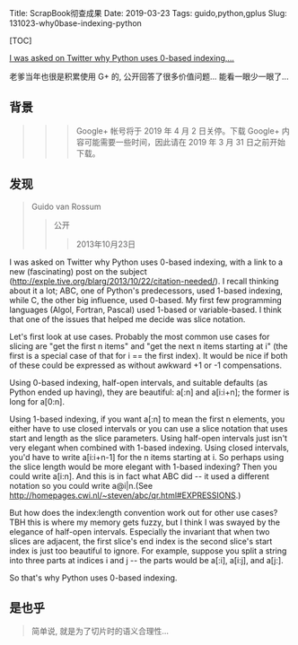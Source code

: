 Title: ScrapBook彻查成果
Date: 2019-03-23
Tags: guido,python,gplus
Slug: 131023-why0base-indexing-python


[TOC]


[I was asked on Twitter why Python uses 0\-based indexing,...](https://plus.google.com/115212051037621986145/posts/YTUxbXYZyfi)

老爹当年也很是积累使用 G+ 的,
公开回答了很多价值问题...
能看一眼少一眼了...


## 背景

>>> Google+ 帐号将于 2019 年 4 月 2 日关停。下载 Google+ 内容可能需要一些时间，因此请在 2019 年 3 月 31 日之前开始下载。

## 发现
> Guido van Rossum
>> 公开
>>> 2013年10月23日

I was asked on Twitter why Python uses 0-based indexing, with a link to a new (fascinating) post on the subject (http://exple.tive.org/blarg/2013/10/22/citation-needed/). I recall thinking about it a lot; ABC, one of Python's predecessors, used 1-based indexing, while C, the other big influence, used 0-based. My first few programming languages (Algol, Fortran, Pascal) used 1-based or variable-based. I think that one of the issues that helped me decide was slice notation.

Let's first look at use cases. Probably the most common use cases for slicing are "get the first n items" and "get the next n items starting at i" (the first is a special case of that for i == the first index). It would be nice if both of these could be expressed as without awkward +1 or -1 compensations.

Using 0-based indexing, half-open intervals, and suitable defaults (as Python ended up having), they are beautiful: a[:n] and a[i:i+n]; the former is long for a[0:n].

Using 1-based indexing, if you want a[:n] to mean the first n elements, you either have to use closed intervals or you can use a slice notation that uses start and length as the slice parameters. Using half-open intervals just isn't very elegant when combined with 1-based indexing. Using closed intervals, you'd have to write a[i:i+n-1] for the n items starting at i. So perhaps using the slice length would be more elegant with 1-based indexing? Then you could write a[i:n]. And this is in fact what ABC did -- it used a different notation so you could write a@i|n.(See http://homepages.cwi.nl/~steven/abc/qr.html#EXPRESSIONS.)

But how does the index:length convention work out for other use cases? TBH this is where my memory gets fuzzy, but I think I was swayed by the elegance of half-open intervals. Especially the invariant that when two slices are adjacent, the first slice's end index is the second slice's start index is just too beautiful to ignore. For example, suppose you split a string into three parts at indices i and j -- the parts would be a[:i], a[i:j], and a[j:].

So that's why Python uses 0-based indexing.

## 是也乎

> 简单说, 就是为了切片时的语义合理性...
